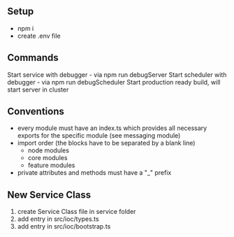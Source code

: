 ## Setup
- npm i
- create .env file

## Commands
Start service with debugger - via npm run debugServer
Start scheduler with debugger - via npm run debugScheduler
Start production ready build, will start server in cluster

## Conventions
- every module must have an index.ts which provides all necessary exports for the specific module (see messaging module)
- import order (the blocks have to be separated by a blank line)
    - node modules
    - core modules
    - feature modules 
- private attributes and methods must have a "_" prefix

## New Service Class
1.  create Service Class file in service folder
2.  add entry in src/ioc/types.ts
3.  add entry in src/ioc/bootstrap.ts
